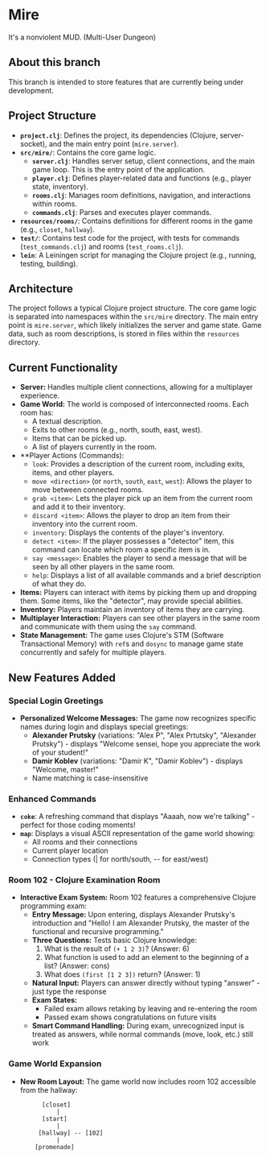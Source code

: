 # Mire

It's a nonviolent MUD. (Multi-User Dungeon)

## About this branch
This branch is intended to store features that are currently being under development.

## Project Structure

*   **`project.clj`**: Defines the project, its dependencies (Clojure, server-socket), and the main entry point (`mire.server`).
*   **`src/mire/`**: Contains the core game logic.
    *   **`server.clj`**: Handles server setup, client connections, and the main game loop. This is the entry point of the application.
    *   **`player.clj`**: Defines player-related data and functions (e.g., player state, inventory).
    *   **`rooms.clj`**: Manages room definitions, navigation, and interactions within rooms.
    *   **`commands.clj`**: Parses and executes player commands.
*   **`resources/rooms/`**: Contains definitions for different rooms in the game (e.g., `closet`, `hallway`).
*   **`test/`**: Contains test code for the project, with tests for commands (`test_commands.clj`) and rooms (`test_rooms.clj`).
*   **`lein`**: A Leiningen script for managing the Clojure project (e.g., running, testing, building).

## Architecture

The project follows a typical Clojure project structure. The core game logic is separated into namespaces within the `src/mire` directory. The main entry point is `mire.server`, which likely initializes the server and game state. Game data, such as room descriptions, is stored in files within the `resources` directory.

## Current Functionality

*   **Server:** Handles multiple client connections, allowing for a multiplayer experience.
*   **Game World:** The world is composed of interconnected rooms. Each room has:
    *   A textual description.
    *   Exits to other rooms (e.g., north, south, east, west).
    *   Items that can be picked up.
    *   A list of players currently in the room.
*   **Player Actions (Commands):
    *   `look`: Provides a description of the current room, including exits, items, and other players.
    *   `move <direction>` (or `north`, `south`, `east`, `west`): Allows the player to move between connected rooms.
    *   `grab <item>`: Lets the player pick up an item from the current room and add it to their inventory.
    *   `discard <item>`: Allows the player to drop an item from their inventory into the current room.
    *   `inventory`: Displays the contents of the player's inventory.
    *   `detect <item>`: If the player possesses a "detector" item, this command can locate which room a specific item is in.
    *   `say <message>`: Enables the player to send a message that will be seen by all other players in the same room.
    *   `help`: Displays a list of all available commands and a brief description of what they do.
*   **Items:** Players can interact with items by picking them up and dropping them. Some items, like the "detector", may provide special abilities.
*   **Inventory:** Players maintain an inventory of items they are carrying.
*   **Multiplayer Interaction:** Players can see other players in the same room and communicate with them using the `say` command.
*   **State Management:** The game uses Clojure's STM (Software Transactional Memory) with `ref`s and `dosync` to manage game state concurrently and safely for multiple players.

## New Features Added

### Special Login Greetings
*   **Personalized Welcome Messages:** The game now recognizes specific names during login and displays special greetings:
    *   **Alexander Prutsky** (variations: "Alex P", "Alex Prtutsky", "Alexander Prutsky") - displays "Welcome sensei, hope you appreciate the work of your student!"
    *   **Damir Koblev** (variations: "Damir K", "Damir Koblev") - displays "Welcome, master!"
    *   Name matching is case-insensitive

### Enhanced Commands
*   **`coke`**: A refreshing command that displays "Aaaah, now we're talking" - perfect for those coding moments!
*   **`map`**: Displays a visual ASCII representation of the game world showing:
    *   All rooms and their connections
    *   Current player location
    *   Connection types (| for north/south, -- for east/west)

### Room 102 - Clojure Examination Room
*   **Interactive Exam System:** Room 102 features a comprehensive Clojure programming exam:
    *   **Entry Message:** Upon entering, displays Alexander Prutsky's introduction and "Hello! I am Alexander Prutsky, the master of the functional and recursive programming."
    *   **Three Questions:** Tests basic Clojure knowledge:
        1. What is the result of `(+ 1 2 3)`? (Answer: 6)
        2. What function is used to add an element to the beginning of a list? (Answer: cons)
        3. What does `(first [1 2 3])` return? (Answer: 1)
    *   **Natural Input:** Players can answer directly without typing "answer" - just type the response
    *   **Exam States:** 
        *   Failed exam allows retaking by leaving and re-entering the room
        *   Passed exam shows congratulations on future visits
    *   **Smart Command Handling:** During exam, unrecognized input is treated as answers, while normal commands (move, look, etc.) still work

### Game World Expansion
*   **New Room Layout:** The game world now includes room 102 accessible from the hallway:
    ```
          [closet]      
              |         
          [start]       
              |         
         [hallway] -- [102]
              |         
        [promenade]     
    ```


